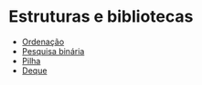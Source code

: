 # Estruturas e bibliotecas

* [Ordenação](./ordenacao/README.md)
* [Pesquisa binária](./pesquisa-binaria/README.md)
* [Pilha](./pilha/README.md)
* [Deque](./deque/README.md)